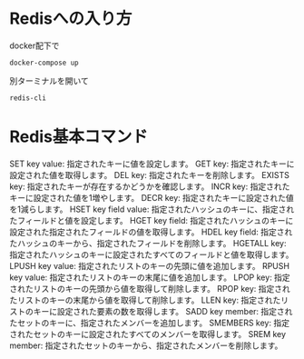 # Redisへの入り方
docker配下で
```
docker-compose up
```
別ターミナルを開いて
```
redis-cli
```

# Redis基本コマンド
SET key value: 指定されたキーに値を設定します。
GET key: 指定されたキーに設定された値を取得します。
DEL key: 指定されたキーを削除します。
EXISTS key: 指定されたキーが存在するかどうかを確認します。
INCR key: 指定されたキーに設定された値を1増やします。
DECR key: 指定されたキーに設定された値を1減らします。
HSET key field value: 指定されたハッシュのキーに、指定されたフィールドと値を設定します。
HGET key field: 指定されたハッシュのキーに設定された指定されたフィールドの値を取得します。
HDEL key field: 指定されたハッシュのキーから、指定されたフィールドを削除します。
HGETALL key: 指定されたハッシュのキーに設定されたすべてのフィールドと値を取得します。
LPUSH key value: 指定されたリストのキーの先頭に値を追加します。
RPUSH key value: 指定されたリストのキーの末尾に値を追加します。
LPOP key: 指定されたリストのキーの先頭から値を取得して削除します。
RPOP key: 指定されたリストのキーの末尾から値を取得して削除します。
LLEN key: 指定されたリストのキーに設定された要素の数を取得します。
SADD key member: 指定されたセットのキーに、指定されたメンバーを追加します。
SMEMBERS key: 指定されたセットのキーに設定されたすべてのメンバーを取得します。
SREM key member: 指定されたセットのキーから、指定されたメンバーを削除します。